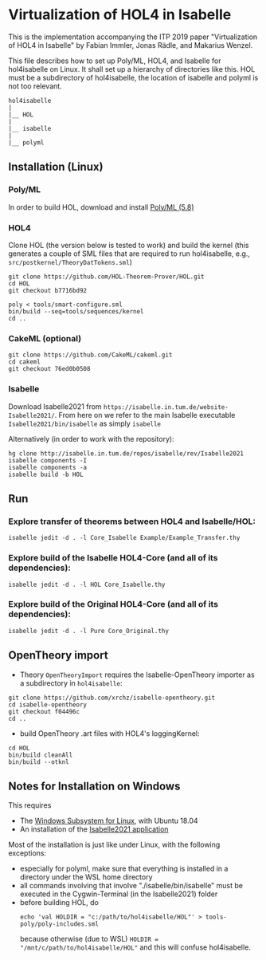 # Virtualization of HOL4 in Isabelle

This is the implementation accompanying the ITP 2019 paper "Virtualization of HOL4 in Isabelle" by Fabian Immler, Jonas
Rädle, and Makarius Wenzel.

This file describes how to set up Poly/ML, HOL4, and Isabelle for hol4isabelle on Linux.
It shall set up a hierarchy of directories like this.
HOL must be a subdirectory of hol4isabelle, the location of isabelle and polyml is not too relevant.
```
hol4isabelle
|
|__ HOL
|
|__ isabelle
|
|__ polyml
```

## Installation (Linux)

### Poly/ML

In order to build HOL, download and install [Poly/ML (5.8)](https://polyml.org/download.html)


### HOL4
Clone HOL (the version below is tested to work) and build the kernel
(this generates a couple of SML files that are required to run hol4isabelle,
e.g., `src/postkernel/TheoryDatTokens.sml`)

```
git clone https://github.com/HOL-Theorem-Prover/HOL.git
cd HOL
git checkout b7716bd92

poly < tools/smart-configure.sml
bin/build --seq=tools/sequences/kernel
cd ..
```

### CakeML (optional)
```
git clone https://github.com/CakeML/cakeml.git
cd cakeml
git checkout 76ed0b0508
```


### Isabelle

Download Isabelle2021 from ``https://isabelle.in.tum.de/website-Isabelle2021/``.
From here on we refer to the main Isabelle executable `Isabelle2021/bin/isabelle` as simply `isabelle`

Alternatively (in order to work with the repository):
```
hg clone http://isabelle.in.tum.de/repos/isabelle/rev/Isabelle2021
isabelle components -I
isabelle components -a
isabelle build -b HOL
```

## Run

### Explore transfer of theorems between HOL4 and Isabelle/HOL:
```
isabelle jedit -d . -l Core_Isabelle Example/Example_Transfer.thy
```

### Explore build of the Isabelle HOL4-Core (and all of its dependencies):
```
isabelle jedit -d . -l HOL Core_Isabelle.thy
```

### Explore build of the Original HOL4-Core (and all of its dependencies):
```
isabelle jedit -d . -l Pure Core_Original.thy
```

## OpenTheory import

* Theory ``OpenTheoryImport`` requires the Isabelle-OpenTheory importer as a subdirectory in
``hol4isabelle``:

```
git clone https://github.com/xrchz/isabelle-opentheory.git
cd isabelle-opentheory
git checkout f04496c
cd ..
```

* build OpenTheory .art files with HOL4's loggingKernel:

```
cd HOL
bin/build cleanAll
bin/build --otknl
```


## Notes for Installation on Windows

This requires
* The [Windows Subsystem for Linux](https://docs.microsoft.com/en-us/windows/wsl/install-win10), with Ubuntu 18.04
* An installation of the [Isabelle2021 application](http://isabelle.in.tum.de/dist/Isabelle2021.exe)

Most of the installation is just like under Linux, with the following exceptions:
* especially for polyml, make sure that everything is installed in a directory under the WSL home directory
* all commands involving that involve "./isabelle/bin/isabelle" must be executed in the Cygwin-Terminal (in the
  Isabelle2021) folder
* before building HOL, do
    ```
    echo 'val HOLDIR = "c:/path/to/hol4isabelle/HOL"' > tools-poly/poly-includes.sml
    ```
  because otherwise (due to WSL) `HOLDIR = "/mnt/c/path/to/hol4isabelle/HOL"` and this will confuse hol4isabelle.
